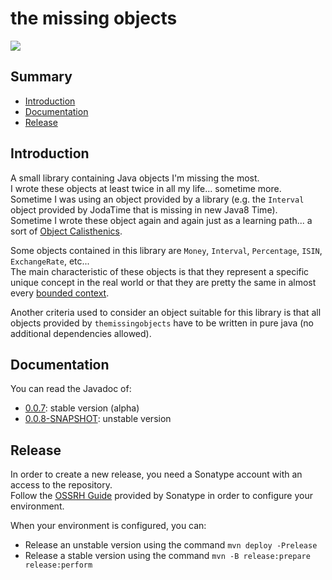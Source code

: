 the missing objects
=====================

![](https://github.com/sixro/themissingobjects/workflows/Java%20CI%20with%20Maven/badge.svg)


Summary
---------

  * [Introduction](#introduction)
  * [Documentation](#documentation)
  * [Release](#release)


<a name="introduction" />Introduction
---------------------------------------

A small library containing Java objects I'm missing the most.  
I wrote these objects at least twice in all my life... sometime more.  
Sometime I was using an object provided by a library (e.g. the `Interval` object provided by JodaTime that is missing in new Java8 Time).  
Sometime I wrote these object again and again just as a learning path... a sort of [Object Calisthenics](https://pragprog.com/book/twa/thoughtworks-anthology).

Some objects contained in this library are `Money`, `Interval`, `Percentage`, `ISIN`, `ExchangeRate`, etc...  
The main characteristic of these objects is that they represent a specific unique concept 
in the real world or that they are pretty the same in almost every [bounded context](https://martinfowler.com/bliki/BoundedContext.html).

Another criteria used to consider an object suitable for this library is that all objects provided by `themissingobjects` have to be written in pure java (no additional dependencies allowed).


<a name="documentation" />Documentation
-----------------------------------------

You can read the Javadoc of:

  * [0.0.7](https://oss.sonatype.org/service/local/repositories/releases/archive/com/github/sixro/themissingobjects/0.0.7/themissingobjects-0.0.7-javadoc.jar/!/index.html): stable version (alpha)
  * [0.0.8-SNAPSHOT](https://oss.sonatype.org/service/local/repositories/snapshots/archive/com/github/sixro/themissingobjects/0.0.8-SNAPSHOT/themissingobjects-0.0.8-20200324.212928-1-javadoc.jar/!/index.html): unstable version


<a name="release" />Release
-----------------------------

In order to create a new release, you need a Sonatype account with an access to the repository.  
Follow the [OSSRH Guide](https://central.sonatype.org/pages/ossrh-guide.html) provided by Sonatype in order to configure your environment.  

When your environment is configured, you can:

  * Release an unstable version using the command `mvn deploy -Prelease`
  * Release a stable version using the command `mvn -B release:prepare release:perform`

